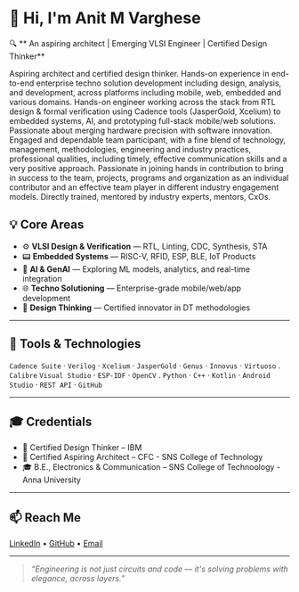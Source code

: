 # 👋 Hi, I'm Anit M Varghese

🔍 ** An aspiring architect | Emerging VLSI Engineer | Certified Design Thinker**

Aspiring architect and certified design thinker. Hands-on experience in end-to-end enterprise techno solution development including design, analysis, and development, across platforms including mobile, web, embedded and various domains.  Hands-on engineer working across the stack from RTL design & formal verification using Cadence tools (JasperGold, Xcelium) to embedded systems, AI, and prototyping full-stack mobile/web solutions. Passionate about merging hardware precision with software innovation.
Engaged and dependable team participant, with a fine blend of technology, management, methodologies, engineering and industry practices, professional qualities, including timely, effective communication skills and a very positive approach. Passionate in joining hands in contribution to bring in success to the team, projects, programs and organization as an individual contributor and an effective team player in different industry engagement models. Directly trained, mentored by industry experts, mentors, CxOs.



## 💡 Core Areas

- ⚙️ **VLSI Design & Verification** — RTL, Linting, CDC, Synthesis, STA
- 📟 **Embedded Systems** — RISC-V, RFID, ESP, BLE, IoT Products
- 🤖 **AI & GenAI** — Exploring ML models, analytics, and real-time integration
- 🌐 **Techno Solutioning** — Enterprise-grade mobile/web/app development
- 🎨 **Design Thinking** — Certified innovator in DT methodologies

---

## 🔧 Tools & Technologies

`Cadence Suite` · `Verilog` · `Xcelium` · `JasperGold` · `Genus` · `Innovus` · `Virtuoso` .   `Calibre`
`Visual Studio` · `ESP-IDF` · `OpenCV` . `Python` · `C++` · `Kotlin` · `Android Studio` · `REST API` · `GitHub` 

---

## 🎓 Credentials

- 🏅 Certified Design Thinker – IBM  
- 🏅 Certified Aspiring Architect – CFC - SNS College of Technology
- 🎓 B.E., Electronics & Communication – SNS College of Technoology - Anna University

---

## 📫 Reach Me

[LinkedIn](https://www.linkedin.com/in/anitmv/) • [GitHub](https://github.com/AnitVarghese) • [Email](mailto:anitvarghese2011@gmail.com)

---

> _“Engineering is not just circuits and code — it's solving problems with elegance, across layers.”_
